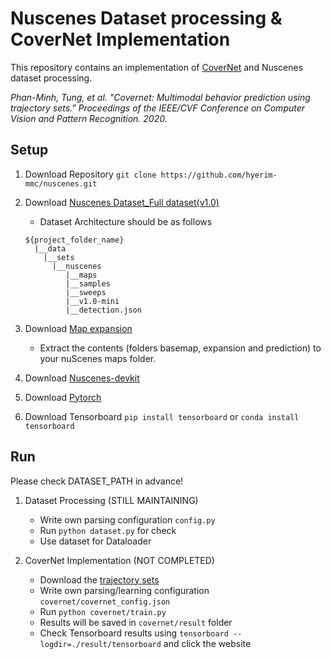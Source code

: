 # Nuscenes Dataset processing & CoverNet Implementation
This repository contains an implementation of [CoverNet](https://arxiv.org/pdf/1911.10298.pdf) and Nuscenes dataset processing.

*Phan-Minh, Tung, et al. "Covernet: Multimodal behavior prediction using trajectory sets." Proceedings of the IEEE/CVF Conference on Computer Vision and Pattern Recognition. 2020.*

## Setup
1. Download Repository ```git clone https://github.com/hyerim-mmc/nuscenes.git```
2. Download [Nuscenes Dataset_Full dataset(v1.0)](https://www.nuscenes.org/download) 

    - Dataset Architecture should be as follows
    ```
   ${project_folder_name}
      |__data
        |__sets
          |__nuscenes
             |__maps
             |__samples
             |__sweeps
             |__v1.0-mini
             |__detection.json
    ```

3. Download [Map expansion](https://www.nuscenes.org/download) 
   
   - Extract the contents (folders basemap, expansion and prediction) to your nuScenes maps folder. 
4. Download [Nuscenes-devkit](https://github.com/nutonomy/nuscenes-devkit#getting-started-with-nuscenes)
5. Download [Pytorch](https://pytorch.org/get-started/locally/)
6. Download Tensorboard ```pip install tensorboard``` or ```conda install tensorboard```

## Run
Please check DATASET_PATH in advance!

1. Dataset Processing (STILL MAINTAINING)
    - Write own parsing configuration ```config.py```
    - Run ```python dataset.py``` for check
    - Use dataset for Dataloader
    
2. CoverNet Implementation (NOT COMPLETED)
    - Download the [trajectory sets](https://www.nuscenes.org/public/nuscenes-prediction-challenge-trajectory-sets.zip)
    - Write own parsing/learning configuration ```covernet/covernet_config.json```
    - Run ```python covernet/train.py```
    - Results will be saved in ```covernet/result``` folder
    - Check Tensorboard results using ```tensorboard --logdir=./result/tensorboard``` and click the website
